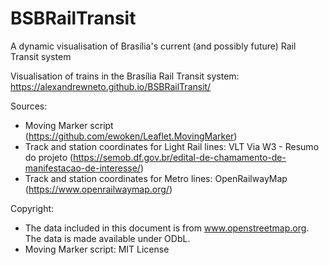 # BSBRailTransit
A dynamic visualisation of Brasília's current (and possibly future) Rail Transit system


Visualisation of trains in the Brasília Rail Transit system: https://alexandrewneto.github.io/BSBRailTransit/

Sources:
- Moving Marker script (https://github.com/ewoken/Leaflet.MovingMarker)
- Track and station coordinates for Light Rail lines: VLT Via W3 - Resumo do projeto (https://semob.df.gov.br/edital-de-chamamento-de-manifestacao-de-interesse/)
- Track and station coordinates for Metro lines: OpenRailwayMap (https://www.openrailwaymap.org/)

Copyright:
- The data included in this document is from www.openstreetmap.org. The data is made available under ODbL.
- Moving Marker script: MIT License
